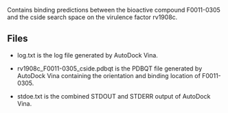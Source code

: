 Contains binding predictions between the bioactive compound F0011-0305 and the cside search space on the virulence factor rv1908c.

## Files

- log.txt is the log file generated by AutoDock Vina.

- rv1908c_F0011-0305_cside.pdbqt is the PDBQT file generated by AutoDock Vina containing the orientation and binding location of F0011-0305.

- stdoe.txt is the combined STDOUT and STDERR output of AutoDock Vina.

